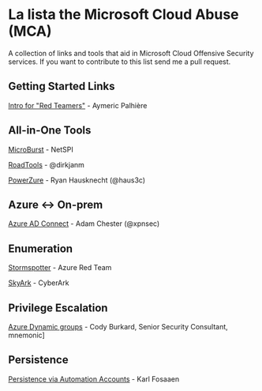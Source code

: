 # La lista the Microsoft Cloud Abuse (MCA)
A collection of links and tools that aid in Microsoft Cloud Offensive Security services. If you want to contribute to this list send me a pull request.

## Getting Started Links
[Intro for "Red Teamers"](https://www.synacktiv.com/en/publications/azure-ad-introduction-for-red-teamers.html) - Aymeric Palhière

## All-in-One Tools

[MicroBurst](https://github.com/NetSPI/MicroBurst) - NetSPI

[RoadTools](https://github.com/dirkjanm/ROADtools) - @dirkjanm

[PowerZure](https://github.com/hausec/PowerZure) - Ryan Hausknecht (@haus3c)

## Azure <-> On-prem 
[Azure AD Connect](https://blog.xpnsec.com/azuread-connect-for-redteam/) - Adam Chester (@xpnsec)

## Enumeration

[Stormspotter](https://github.com/Azure/Stormspotter) - Azure Red Team

[SkyArk](https://github.com/cyberark/SkyArk) - CyberArk 

## Privilege Escalation

[Azure Dynamic groups](https://www.mnemonic.no/blog/abusing-dynamic-groups-in-azure/) - Cody Burkard, Senior Security Consultant, mnemonic]


## Persistence

[Persistence via Automation Accounts](https://blog.netspi.com/maintaining-azure-persistence-via-automation-accounts/) - Karl Fosaaen

